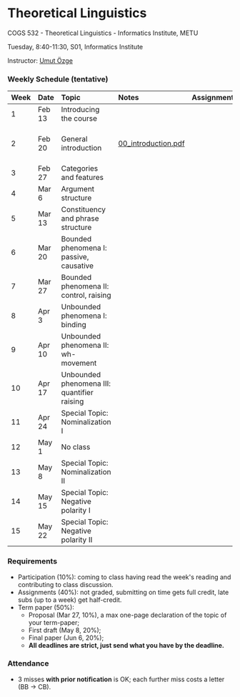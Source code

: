 # Theoretical Linguistics
COGS 532 - Theoretical Linguistics - Informatics Institute, METU

Tuesday, 8:40-11:30, S01, Informatics Institute

Instructor: [Umut Özge](https://umutozge.github.io)

### Weekly Schedule (tentative)

|Week| Date   | Topic | Notes |  Assignment | Reading |
:---|:---|:---|:---|:---|:---
1   | Feb 13 | Introducing the course |
2   | Feb 20 | General introduction | [00_introduction.pdf](notes/00_introduction.pdf) |  | [Chomsky (1957), pp. 11-25](readings/chomsky57-pp-11-25.pdf) | 
3   | Feb 27 | Categories and features   
4   | Mar 6  | Argument structure  
5   | Mar 13 | Constituency and phrase structure  
6   | Mar 20 | Bounded phenomena I: passive, causative  
7   | Mar 27 | Bounded phenomena II: control, raising  
8   | Apr 3  | Unbounded phenomena I: binding  
9   | Apr 10 | Unbounded phenomena II: wh-movement  
10  | Apr 17 | Unbounded phenomena III: quantifier raising  
11  | Apr 24 | Special Topic: Nominalization I  
12  | May 1  | No class  
13  | May 8  | Special Topic: Nominalization II  
14  | May 15 | Special Topic: Negative polarity I  
15  | May 22 | Special Topic: Negative polarity II  


### Requirements

* Participation (10%): coming to class having read the week's reading and contributing to class discussion.
* Assignments (40%): not graded, submitting on time gets full credit, late subs (up to a week) get half-credit.
* Term paper (50%): 
	* Proposal (Mar 27, 10%), a max one-page declaration of the topic of your term-paper;
	* First draft (May 8, 20%);
	* Final paper (Jun 6, 20%);
	* **All deadlines are strict, just send what you have by the deadline.**

### Attendance

* 3 misses **with prior notification** is OK; each further miss costs a letter (BB -> CB).
